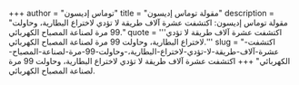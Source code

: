 +++
author = "توماس إديسون"
title = "مقولة توماس إديسون"
description = "مقولة توماس إديسون: اكتشفت عشرة آلاف طريقة لا تؤدي لاختراع البطارية، وحاولت 99 مرة لصناعة المصباح الكهربائي."
quote = '''اكتشفت عشرة آلاف طريقة لا تؤدي لاختراع البطارية، وحاولت 99 مرة لصناعة المصباح الكهربائي.'''
slug = "اكتشفت-عشرة-آلاف-طريقة-لا-تؤدي-لاختراع-البطارية،-وحاولت-99-مرة-لصناعة-المصباح-الكهربائي"
+++
اكتشفت عشرة آلاف طريقة لا تؤدي لاختراع البطارية، وحاولت 99 مرة لصناعة المصباح الكهربائي.
